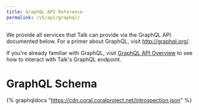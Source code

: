```yaml
---
title: GraphQL API Reference
permalink: /v5/api/graphql/
---
```


We provide all services that Talk can provide via the GraphQL API documented
below. For a primer about GraphQL, visit http://graphql.org/.

If you're already familiar with GraphQL, visit
[GraphQL API Overview](/talk/api/overview/) to see how to
interact with Talk's GraphQL endpoint.

# GraphQL Schema

{% graphqldocs "https://cdn.coral.coralproject.net/introspection.json" %}
